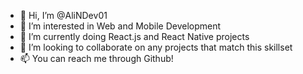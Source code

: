- 👋 Hi, I’m @AliNDev01
- 👀 I’m interested in Web and Mobile Development
- 🌱 I’m currently doing React.js and React Native projects
- 💞️ I’m looking to collaborate on any projects that match this skillset 
- 📫 You can reach me through Github!

<!---
AliNDev01/AliNDev01 is a ✨ special ✨ repository because its `README.md` (this file) appears on your GitHub profile.
You can click the Preview link to take a look at your changes.
--->
